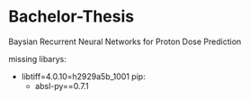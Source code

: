 # Bachelor-Thesis
Baysian Recurrent Neural Networks for Proton Dose Prediction

missing libarys:
  - libtiff=4.0.10=h2929a5b_1001
pip:
    - absl-py==0.7.1